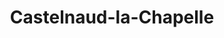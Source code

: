 ---
title: Castelnaud-la-Chapelle
url: /castelnaud-la-chapelle/
latitude: 44.813
longitude: 1.152
---